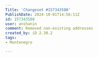 ```yaml
---
Title: 'Changeset #157343580'
PublishDate: 2024-10-01T14:56:11Z
id: 157343580
user: anshanin
comment: Removed non-existing addresses
created_by: iD 2.30.2
tags:
- Montenegro

---
```

